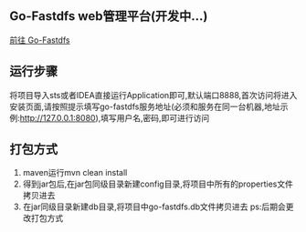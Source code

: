 ## Go-Fastdfs web管理平台(开发中...)
[前往 Go-Fastdfs](https://github.com/sjqzhang/go-fastdfs)

## 运行步骤
将项目导入sts或者IDEA直接运行Application即可,默认端口8888,首次访问将进入安装页面,请按照提示填写go-fastdfs服务地址(必须和服务在同一台机器,地址示例:http://127.0.0.1:8080),填写用户名,密码,即可进行访问
## 打包方式
1. maven运行mvn clean install
2. 得到jar包后,在jar包同级目录新建config目录,将项目中所有的properties文件拷贝进去
3. 在jar同级目录新建db目录,将项目中go-fastdfs.db文件拷贝进去
ps:后期会更改打包方式
